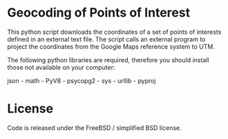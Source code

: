 Geocoding of Points of Interest
=======

This python script downloads the coordinates of a set of points of interests defined in an external text file. The script calls an external program to project the coordinates from the Google Maps reference system to UTM.

The following python libraries are required, therefore you should install those not available on your computer:

json -
math -
PyV8 -
psycopg2 -
sys -
urllib -
pyproj


License
=======

Code is released under the FreeBSD / simplified BSD license.
